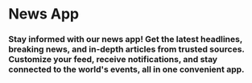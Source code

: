 # News App
### Stay informed with our news app! Get the latest headlines, breaking news, and in-depth articles from trusted sources. Customize your feed, receive notifications, and stay connected to the world's events, all in one convenient app.